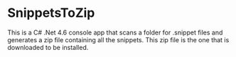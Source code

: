 # SnippetsToZip

This is a C# .Net 4.6 console app that scans a folder for .snippet files and generates a zip file containing all the snippets. This zip file is the one that is downloaded to be installed.